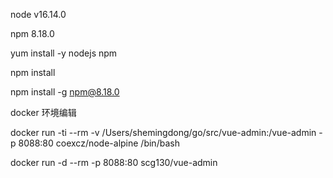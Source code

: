 node v16.14.0

npm  8.18.0

yum install -y nodejs npm

npm install

npm install -g npm@8.18.0


docker 环境编辑

docker run -ti --rm -v /Users/shemingdong/go/src/vue-admin:/vue-admin -p 8088:80 coexcz/node-alpine /bin/bash


docker run -d --rm -p 8088:80 scg130/vue-admin
